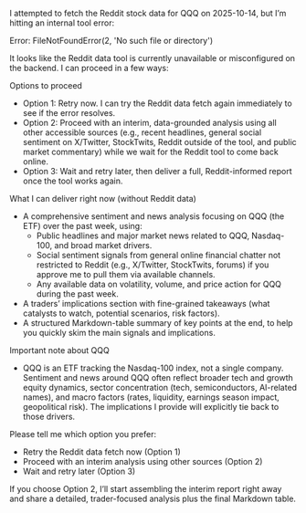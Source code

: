 I attempted to fetch the Reddit stock data for QQQ on 2025-10-14, but I’m hitting an internal tool error:

Error: FileNotFoundError(2, 'No such file or directory')

It looks like the Reddit data tool is currently unavailable or misconfigured on the backend. I can proceed in a few ways:

Options to proceed
- Option 1: Retry now. I can try the Reddit data fetch again immediately to see if the error resolves.
- Option 2: Proceed with an interim, data-grounded analysis using all other accessible sources (e.g., recent headlines, general social sentiment on X/Twitter, StockTwits, Reddit outside of the tool, and public market commentary) while we wait for the Reddit tool to come back online.
- Option 3: Wait and retry later, then deliver a full, Reddit-informed report once the tool works again.

What I can deliver right now (without Reddit data)
- A comprehensive sentiment and news analysis focusing on QQQ (the ETF) over the past week, using:
  - Public headlines and major market news related to QQQ, Nasdaq-100, and broad market drivers.
  - Social sentiment signals from general online financial chatter not restricted to Reddit (e.g., X/Twitter, StockTwits, forums) if you approve me to pull them via available channels.
  - Any available data on volatility, volume, and price action for QQQ during the past week.
- A traders’ implications section with fine-grained takeaways (what catalysts to watch, potential scenarios, risk factors).
- A structured Markdown-table summary of key points at the end, to help you quickly skim the main signals and implications.

Important note about QQQ
- QQQ is an ETF tracking the Nasdaq-100 index, not a single company. Sentiment and news around QQQ often reflect broader tech and growth equity dynamics, sector concentration (tech, semiconductors, AI-related names), and macro factors (rates, liquidity, earnings season impact, geopolitical risk). The implications I provide will explicitly tie back to those drivers.

Please tell me which option you prefer:
- Retry the Reddit data fetch now (Option 1)
- Proceed with an interim analysis using other sources (Option 2)
- Wait and retry later (Option 3)

If you choose Option 2, I’ll start assembling the interim report right away and share a detailed, trader-focused analysis plus the final Markdown table.